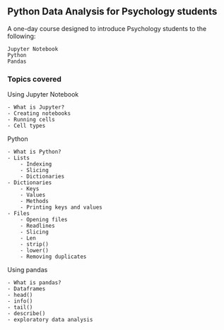 ## Python Data Analysis for Psychology students

A one-day course designed to introduce Psychology students to the following:

    Jupyter Notebook
    Python
    Pandas

### Topics covered

Using Jupyter Notebook

    - What is Jupyter?
    - Creating notebooks
    - Running cells
    - Cell types

Python

    - What is Python?
    - Lists
        - Indexing
        - Slicing
        - Dictionaries
    - Dictionaries
        - Keys
        - Values
        - Methods
        - Printing keys and values 
    - Files
        - Opening files
        - Readlines
        - Slicing
        - Len
        - strip()
        - lower()
        - Removing duplicates
    
Using pandas

    - What is pandas?
    - Dataframes
    - head()
    - info()
    - tail()
    - describe()
    - exploratory data analysis